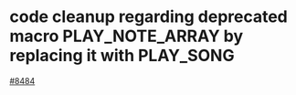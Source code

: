 # code cleanup regarding deprecated macro PLAY_NOTE_ARRAY by replacing it with PLAY_SONG

[#8484](https://github.com/qmk/qmk_firmware/pull/8484)
